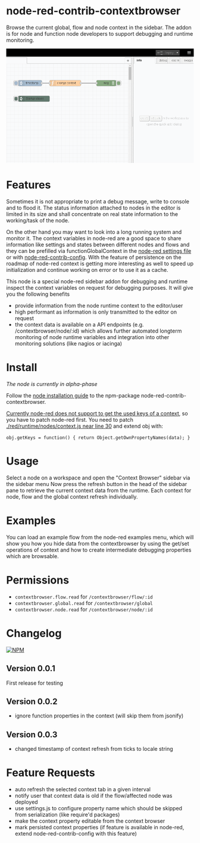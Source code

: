 # node-red-contrib-contextbrowser
Browse the current global, flow and node context in the sidebar.
The addon is for node and function node developers to support debugging and runtime monitoring.

![Contextbrowser in action](https://github.com/sbarwe/node-red-contrib-contextbrowser/blob/master/contextbrowser.gif?raw=true)

# Features

Sometimes it is not appropriate to print a debug message, write to console and to flood it.
The status information attached to nodes in the editor is limited in its size and shall concentrate
on real state information to the working/task of the node. 

On the other hand you may want to look into a long running system and monitor it. 
The context variables in node-red are a good space to share information like settings 
and states between different nodes and flows and they can be prefilled via functionGlobalContext 
in the [node-red settings file](https://nodered.org/docs/configuration) 
or with [node-red-contrib-config](http://flows.nodered.org/node/node-red-contrib-config).
With the feature of persistence on the roadmap of node-red context is getting more interesting as well to
speed up initialization and continue working on error or to use it as a cache.

This node is a special node-red sidebar addon for debugging and runtime inspect the context variables 
on request for debugging purposes. It will give you the following benefits

* provide information from the node runtime context to the editor/user 
* high performant as information is only transmitted to the editor on request
* the context data is available on a API endpoints (e.g. /contextbrowser/node/:id)  which allows further
  automated longterm monitoring of node runtime variables and integration into other monitoring solutions
  (like nagios or iacinga)


# Install

*The node is currently in alpha-phase*

Follow the [node installation guide](https://nodered.org/docs/getting-started/adding-nodes) to the npm-package node-red-contrib-contextbrowser.

[Currently node-red does not support to get the used keys of a context](https://groups.google.com/forum/#!topic/node-red/H8-sSkBNyUM), so you have to patch node-red first.
You need to patch [./red/runtime/nodes/context.js near line 30](https://github.com/node-red/node-red/blob/master/red/runtime/nodes/context.js#L30) and extend obj with:
```
obj.getKeys = function() { return Object.getOwnPropertyNames(data); }
```

# Usage

Select a node on a workspace and open the "Context Browser" sidebar via the sidebar menu
Now press the refresh button in the head of the sidebar pane to retrieve the current context data from  the runtime.
Each context for node, flow and the global context refresh individually.

# Examples
You can load an example flow from the node-red examples menu, which will show you how you hide data from the contextbrowser by using the get/set operations of context and how to create intermediate debugging properties which are browsable.
	
# Permissions
* ```contextbrowser.flow.read``` for ```/contextbrowser/flow/:id``` 
* ```contextbrowser.global.read``` for ```/contextbrowser/global``` 
* ```contextbrowser.node.read``` for ```/contextbrowser/node/:id```

# Changelog

[![NPM](https://nodei.co/npm/node-red-contrib-contextbrowser.png)](https://nodei.co/npm/node-red-contrib-contextbrowser/)

## Version 0.0.1
First release for testing
## Version 0.0.2
* ignore function properties in the context (will skip them from jsonify)
## Version 0.0.3
* changed timestamp of context refresh from ticks to locale string

# Feature Requests

* auto refresh the selected context tab in a given interval
* notify user that context data is old if the flow/affected node was deployed
* use settings.js to configure property name which should be skipped from serialization (like require'd packages)
* make the context property editable from the context browser 
* mark persisted context properties (if feature is available in node-red, extend node-red-contrib-config with this feature)
